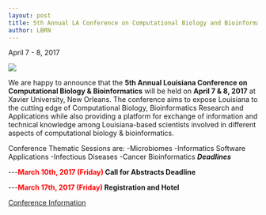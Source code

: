 ```yaml
---
layout: post
title: 5th Annual LA Conference on Computational Biology and Bioinformatics
author: LBRN
---
```


<p class="text-error">April 7 - 8, 2017</p>

<a href="{{ site.baseurl }}events/bioinformatics-conference"><img src="{{ site.baseurl }}files/images/bio-conf/5th_Bio_Conference_Flyer_2017_02_15.png"></a>

We are happy to announce that the **5th Annual Louisiana Conference on Computational Biology & Bioinformatics** will be held on **April 7 & 8, 2017** at Xavier University, New Orleans. The conference aims to expose Louisiana to the cutting edge of Computational Biology, Bioinformatics Research and Applications while also providing a platform for exchange of information and technical knowledge among Louisiana-based scientists involved in different aspects of computational biology & bioinformatics.
 
Conference Thematic Sessions are:
-Microbiomes
-Informatics Software Applications
-Infectious Diseases
-Cancer Bioinformatics
***Deadlines***

---**<font color="red"><b>March 10th, 2017 (Friday)</b></font> Call for Abstracts Deadline**<br>

---**<font color="red"><b>March 17th, 2017 (Friday)</b></font>	Registration and Hotel**


<p><a href="{{ site.baseurl }}events/bioinformatics-conference" class="btn btn-info" style="margin-bottom: 30px">Conference Information</a></p>
